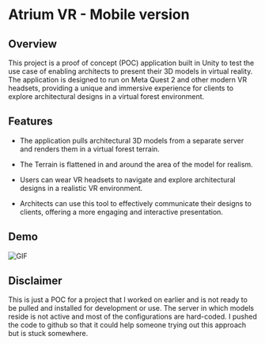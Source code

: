 # Atrium VR - Mobile version

## Overview

This project is a proof of concept (POC) application built in Unity to test the use case of enabling architects to present their 3D models in virtual reality. The application is designed to run on Meta Quest 2 and other modern VR headsets, providing a unique and immersive experience for clients to explore architectural designs in a virtual forest environment.

## Features

- The application pulls architectural 3D models from a separate server and renders them in a virtual forest terrain.

- The Terrain is flattened in and around the area of the model for realism.
  
- Users can wear VR headsets to navigate and explore architectural designs in a realistic VR environment.

- Architects can use this tool to effectively communicate their designs to clients, offering a more engaging and interactive presentation.

## Demo

<img align="center" alt="GIF" src="https://media.giphy.com/media/v1.Y2lkPTc5MGI3NjExYzR4aW54M2hjYW80bmd3MjRhbjNzcG0xc2poMGtwa2prdnR2bmlvOCZlcD12MV9pbnRlcm5hbF9naWZfYnlfaWQmY3Q9Zw/MMvmhTI94KJLftfwsh/source.gif" />

## Disclaimer

This is just a POC for a project that I worked on earlier and is not ready to be pulled and installed for development or use. The server in which models reside is not active and most of the configurations are hard-coded. I pushed the code to github so that it could help someone trying out this approach but is stuck somewhere. 
